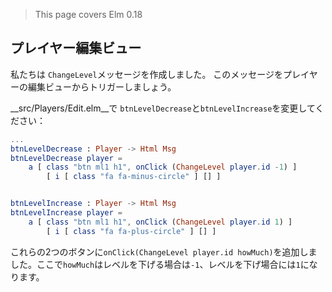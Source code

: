 > This page covers Elm 0.18

## プレイヤー編集ビュー

私たちは `ChangeLevel`メッセージを作成しました。 このメッセージをプレイヤーの編集ビューからトリガーしましょう。

__src/Players/Edit.elm__で `btnLevelDecrease`と`btnLevelIncrease`を変更してください：

```elm
...
btnLevelDecrease : Player -> Html Msg
btnLevelDecrease player =
    a [ class "btn ml1 h1", onClick (ChangeLevel player.id -1) ]
        [ i [ class "fa fa-minus-circle" ] [] ]


btnLevelIncrease : Player -> Html Msg
btnLevelIncrease player =
    a [ class "btn ml1 h1", onClick (ChangeLevel player.id 1) ]
        [ i [ class "fa fa-plus-circle" ] [] ]
```

これらの2つのボタンに`onClick(ChangeLevel player.id howMuch)`を追加しました。ここで`howMuch`はレベルを下げる場合は`-1`、レベルを下げ場合には`1`になります。
